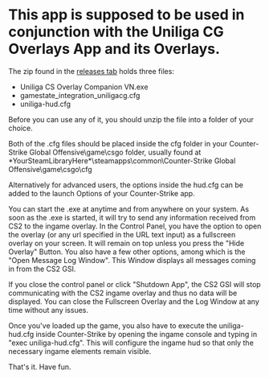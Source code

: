 # This app is supposed to be used in conjunction with the Uniliga CG Overlays App and its Overlays.

The zip found in the [releases tab](https://github.com/uniliga/CS-Overlay-Companion/releases/) holds three files:

- Uniliga CS Overlay Companion VN.exe
- gamestate_integration_uniligacg.cfg
- uniliga-hud.cfg

Before you can use any of it, you should unzip the file into a folder of your choice.

Both of the .cfg files should be placed inside the cfg folder in your Counter-Strike Global Offensive\game\csgo folder, usually found at \*YourSteamLibraryHere\*\steamapps\common\Counter-Strike Global Offensive\game\csgo\cfg

Alternatively for advanced users, the options inside the hud.cfg can be added to the launch Options of your Counter-Strike app.

You can start the .exe at anytime and from anywhere on your system. As soon as the .exe is started, it will try to send any information received from CS2 to the ingame overlay.
In the Control Panel, you have the option to open the overlay (or any url specified in the URL text input) as a fullscreen overlay on your screen. It will remain on top unless you press the "Hide Overlay" Button.
You also have a few other options, among which is the "Open Message Log Window". This Window displays all messages coming in from the CS2 GSI.

If you close the control panel or click "Shutdown App", the CS2 GSI will stop communicating with the CS2 ingame overlay and thus no data will be displayed. You can close the Fullscreen Overlay and the Log Window at any time without any issues.

Once you've loaded up the game, you also have to execute the uniliga-hud.cfg inside Counter-Strike by opening the ingame console and typing in "exec uniliga-hud.cfg". This will configure the ingame hud so that only the necessary ingame elements remain visible.

That's it. Have fun.
